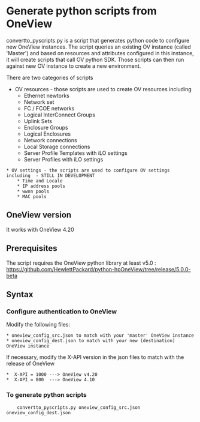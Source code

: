# Generate python scripts from OneView

convertto_pyscripts.py is a script that generates python code to configure new OneView instances. The script queries an existing OV instance (called 'Master') and based on resources and attributes configured in this instance, it will create scripts that call OV python SDK. Those scripts can then run against new OV instance to create a new environment. 

There are two categories of scripts
   * OV resources - those scripts are used to create OV resources including
        * Ethernet newtorks
        * Network set
        * FC / FCOE networks
        * Logical InterConnect Groups
        * Uplink Sets
        * Enclosure Groups
        * Logical Enclosures
        * Network connections
        * Local Storage connections
        * Server Profile Templates with iLO settings
        * Server Profiles with iLO settings
        
    * OV settings - the scripts are used to configure OV settings including  - STILL IN DEVELOPMENT
        * Time and Locale
        * IP address pools
        * wwnn pools
        * MAC pools


## OneView version
It works with OneView 4.20

## Prerequisites
The script requires the OneView python library at least v5.0 : https://github.com/HewlettPackard/python-hpOneView/tree/release/5.0.0-beta



## Syntax

### Configure authentication to OneView
Modify the following files:

    * oneview_config_src.json to match with your 'master' OneView instance
    * oneview_config_dest.json to match with your new (destination) OneView instance

If necessary, modify the X-API version in the json files to match with the release of OneView

    *  X-API = 1000 ---> OneView v4.20
    *  X-API = 800  ---> OneView 4.10


### To generate python scripts

```
    convertto_pyscripts.py oneview_config_src.json oneview_config_dest.json

```

